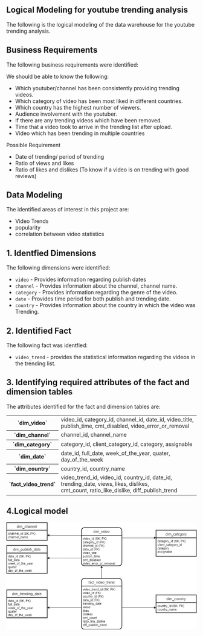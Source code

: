 ## Logical Modeling for youtube trending analysis

The following is the logical modeling of the data warehouse for the youtube trending analysis.

## Business Requirements

The following business requirements were identified:

We should be able to know the following:
* Which youtuber/channel has been consistently providing trending videos.
* Which category of video has been most liked in different countries.
* Which country has the highest number of viewers.
* Audience involvement with the youtuber.
* If there are any trending videos which have been removed.
* Time that a video took to arrive in the trending list after upload.
* Video which has been trending in multiple countries

Possible Requirement
* Date of trending/ period of trending
* Ratio of views and likes
* Ratio of likes and dislikes (To know if a video is on trending with good reviews)

## Data Modeling

The identified areas of interest in this project are:
* Video Trends
* popularity
* correlation between video statistics


## 1. Identfied Dimensions

The following dimensions were identified:
* `video` - Provides information regarding publish dates
* `channel` - Provides information about the channel, channel name.
* `category` - Provides information regarding the genre of the video.
* `date` - Provides time period for both publish and trending date.
* `country` - Provides information about the country in which the video was Trending.

## 2. Identified Fact

The following fact was identfied:
* `video_trend` - provides the statistical information regarding the videos in the trending list.

## 3. Identifying required attributes of the fact and dimension tables

The attributes identified for the fact and dimension tables are:

<table>
<tr>
<th>`dim_video` </th> 
<td>video_id, category_id, channel_id, date_id, video_title, publish_time, cmt_disabled, video_error_or_removal</td>
</tr>
<tr>
<th> `dim_channel` </th>
<td>channel_id, channel_name</td>
</tr>
<tr>
<th>`dim_category`</th>
<td>category_id, client_category_id, category, assignable</td>
</tr>
<tr>
<th>`dim_date` </th>
<td>date_id, full_date, week_of_the_year, quater, day_of_the_week
</td>
</tr>
<tr>
<th>`dim_country` </th>
<td>country_id, country_name</td>
</tr>
<tr>
<th>`fact_video_trend` </th>
<td>video_trend_id, video_id, country_id, date_id, trending_date, views, likes, dislikes, <br> cmt_count, ratio_like_dislike, diff_publish_trend</td>
</tr>
</table>

## 4.Logical model


![alt text](logical_model.jpg)
